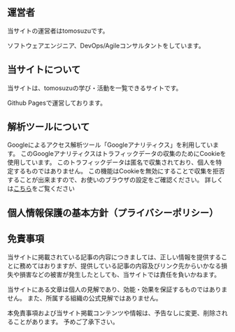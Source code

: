 
## 運営者

当サイトの運営者はtomosuzuです。

ソフトウェアエンジニア、DevOps/Agileコンサルタントをしています。

## 当サイトについて

当サイトは、tomosuzuの学び・活動を一覧できるサイトです。

Github Pagesで運営しております。

## 解析ツールについて
Googleによるアクセス解析ツール「Googleアナリティクス」を利用しています。
このGoogleアナリティクスはトラフィックデータの収集のためにCookieを使用しています。
このトラフィックデータは匿名で収集されており、個人を特定するものではありません。
この機能はCookieを無効にすることで収集を拒否することが出来ますので、お使いのブラウザの設定をご確認ください。
詳しくは[こちら](https://marketingplatform.google.com/about/analytics/terms/jp/)をご覧ください

## 個人情報保護の基本方針（プライバシーポリシー）


## 免責事項
当サイトに掲載されている記事の内容につきましては、正しい情報を提供することに務めてはおりますが、提供している記事の内容及びリンク先からいかなる損失や損害などの被害が発生したとしても、当サイトでは責任を負いかねます。

当サイトにある文章は個人の見解であり、効能・効果を保証するものではありません。
また、所属する組織の公式見解ではありません。

本免責事項および当サイト掲載コンテンツや情報は、予告なしに変更、削除されることがあります。
予めご了承下さい。
